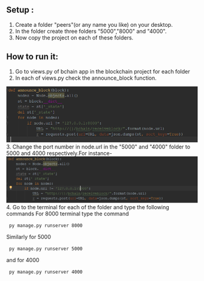 ## Setup :
 1. Create a folder "peers"(or any name you like) on your desktop.
 2. In the folder create three folders "5000","8000" and "4000".
 3. Now copy the project on each of these folders.
 


##  How to run it:
1. Go to  views.py of bchain app in the blockchain project   for each folder 
2. In each of views.py check the announce_block function.
<img src="bchain/images/announce_block.PNG">
3. Change the port number in node.url  in the "5000"   and "4000" folder to 5000 and 4000 respectively.For instance-
<img src="bchain/images/announce_block5000.PNG">
 4. Go to the  terminal for each of the folder and type the following commands
 For 8000 terminal type the command
     
     py manage.py runserver 8000
 
  Similarly for 5000
     
     py manage.py runserver 5000
     
  and for 4000   
     
     py manage.py runserver 4000
    
     
     
     
     
